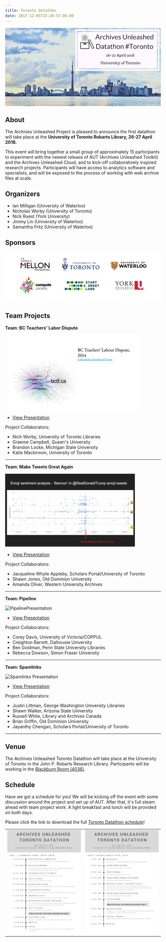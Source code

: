 ```yaml
---
title: Toronto Datathon
date: 2017-12-05T15:20:57-05:00
---
```

![Toronto Skyline](/images/datathon-toronto-skyline.png)
## About

The Archives Unleashed Project is pleased to announce the first datathon will take place at the **University of Toronto Robarts Library, 26-27 April 2018.**

This event will bring together a small group of approximately 15 participants to experiment with the newest release of AUT (Archives Unleashed Toolkit) and the Archives Unleashed Cloud, and to kick-off collaboratively inspired research projects. Participants will have access to analytics software and specialists, and will be exposed to the process of working with web archive files at scale.

## Organizers

* Ian Milligan (University of Waterloo)
* Nicholas Worby (University of Toronto)
* Nick Ruest (York University)
* Jimmy Lin (University of Waterloo)
* Samantha Fritz (University of Waterloo)

## Sponsors
![Toronto Datathon Sponsors](/images/datathon-logo-toronto-sponsors.png)

## Team Projects

**Team: BC Teachers' Labor Dispute**

![BC Teachers Presentation](/images/datathon-toronto-BCLabour.png)

* [View Presentation](/images/datathon-toronto-BCLabour.pdf)

Project Collaborators:
  * Nich Worby, University of Toronto Libraries
  * Graeme Campbell, Queen's University
  * Brandon Locke, Michigan State University
  * Katie Mackinnon, University of Toronto
***

**Team: Make Tweets Great Again**

![Make Tweets Great Again Presentation](/images/datathon-toronto-MTGA.png)

* [View Presentation](/images/datathon-toronto-MTGA.pdf)

Project Collaborators:
  * Jacqueline Whyte Appleby, Scholars Portal/University of Toronto
  * Shawn Jones, Old Dominion University
  * Amanda Oliver, Western University Archives
***

**Team: Pipeline**

![PipelinePresentation](/images/datathon-toronto-pipeline.png)

* [View Presentation](/images/datathon-toronto-pipeline.pdf)

Project Collaborators:
  * Corey Davis, University of Victoria/COPPUL
  * Creighton Barrett, Dalhousie University
  * Ben Goldman, Penn State University Libraries
  * Rebecca Dowson, Simon Fraser University
***

**Team: Spamlinks**

![Spamlinks Presentation](/images/datathon-toronto-spamlinks.png)

* [View Presentation](/images/datathon-toronto-spamlinks.pdf)

Project Collaborators:
  * Justin Littman, George Washington University Libraries
  * Shawn Walker, Arizona State University
  * Russell White, Library and Archives Canada
  * Brian Griffin, Old Dominion University
  * Jayanthy Chengan, Scholars Portal/University of Toronto
***

## Venue

The Archives Unleashed Toronto Datathon will take place at the University of Toronto in the John P. Robarts Research Library. Participants will be working in the [Blackburn Room (4036)](https://onesearch.library.utoronto.ca/robarts-library-robert-h-blackburn-room).

## Schedule

Have we got a schedule for you! We will be kicking off the event with some discussion around the project and set up of AUT. After that, it's full steam ahead with team project work. A light breakfast and lunch will be provided on both days.

Please click the link to download the full [Toronto Datathon schedule](/images/datathon-toronto-schedule.pdf)!

|               |                  |
|:-------------:|:----------------:|
| ![/images/datathon-toronto-schedule.pdf](/images/datathon-toronto-schedule-day1.png) | ![images/datathon-toronto-schedule.pdf](/images/datathon-toronto-schedule-day2.png)|